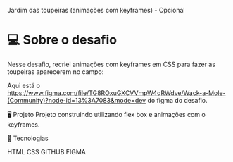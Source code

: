 Jardim das toupeiras (animações com keyframes) - Opcional

# 💻 Sobre o desafio

Nesse desafio, recriei animações com keyframes em CSS para fazer as toupeiras aparecerem no campo:

Aqui está o https://www.figma.com/file/TG8ROxuGXCVVmpW4qRWdve/Wack-a-Mole-(Community)?node-id=13%3A7083&mode=dev do figma do desafio.

🖥️ Projeto
Projeto construindo utilizando flex box e animações com o keyframes.

🚀 Tecnologias

HTML
CSS
GITHUB
FIGMA
